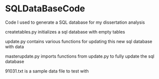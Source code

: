 SQLDataBaseCode
===============

Code I used to generate a SQL database for my dissertation analysis

createtables.py initializes a sql database with empty tables

update.py contains various functions for updating this new sql database with data

masterupdate.py imports functions from update.py to fully update the sql database

91031.txt is a sample data file to test with
